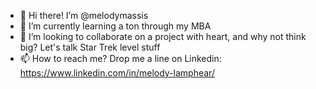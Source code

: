 - 👋 Hi there! I’m @melodymassis
- 🌱 I’m currently learning a ton through my MBA
- 💞️ I’m looking to collaborate on a project with heart, and why not think big? Let's talk Star Trek level stuff 
- 📫 How to reach me? Drop me a line on Linkedin: https://www.linkedin.com/in/melody-lamphear/ 

<!---
melodymassis/melodymassis is a ✨ special ✨ repository because its `README.md` (this file) appears on your GitHub profile.
You can click the Preview link to take a look at your changes.
--->
